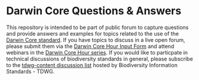 # Darwin Core Questions & Answers

This repository is intended to be part of public forum to capture questions and provide answers and examples for topics related to the use of the [Darwin Core standard](http://rs.tdwg.org/dwc/). If you have topics to discuss in a live open forum, please submit them via the [Darwin Core Hour Input Form](https://docs.google.com/forms/d/e/1FAIpQLSekd0QSdgiK5ujh6CLZPx9kKTcS-mJRNK_pGWk3b3fHv4x4gQ/viewform?c=0&w=1) and attend webinars in the [Darwin Core Hour series](https://www.idigbio.org/content/darwin-core-hour-webinar-series). If you would like to particpate in technical discussions of biodiversity standards in general, please subscribe to the [tdwg-content discussion list](http://lists.tdwg.org/mailman/listinfo/tdwg-content) hosted by Biodiversity Information Standards - TDWG. 
